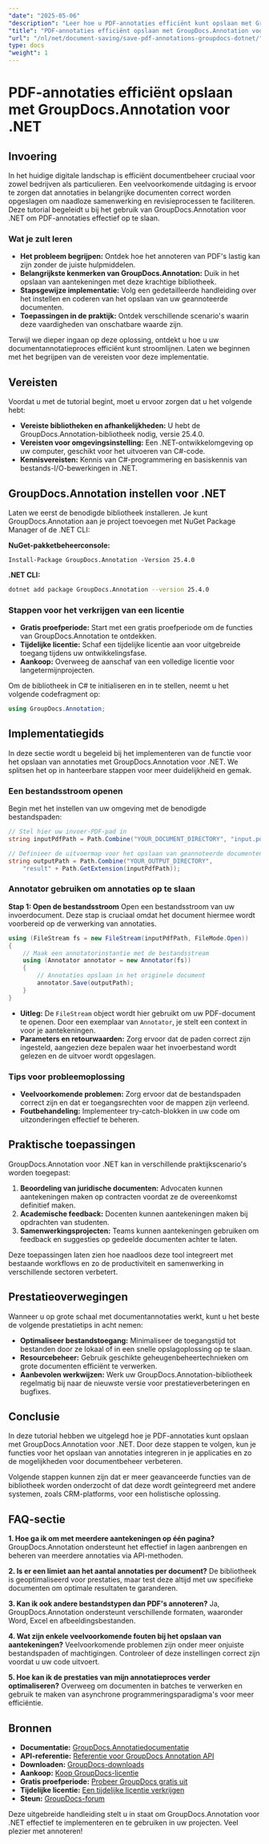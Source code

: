```yaml
---
"date": "2025-05-06"
"description": "Leer hoe u PDF-annotaties efficiënt kunt opslaan met GroupDocs.Annotation voor .NET. Stroomlijn uw documentbeheerproces met onze gedetailleerde handleiding."
"title": "PDF-annotaties efficiënt opslaan met GroupDocs.Annotation voor .NET"
"url": "/nl/net/document-saving/save-pdf-annotations-groupdocs-dotnet/"
type: docs
"weight": 1
---
```


# PDF-annotaties efficiënt opslaan met GroupDocs.Annotation voor .NET

## Invoering

In het huidige digitale landschap is efficiënt documentbeheer cruciaal voor zowel bedrijven als particulieren. Een veelvoorkomende uitdaging is ervoor te zorgen dat annotaties in belangrijke documenten correct worden opgeslagen om naadloze samenwerking en revisieprocessen te faciliteren. Deze tutorial begeleidt u bij het gebruik van GroupDocs.Annotation voor .NET om PDF-annotaties effectief op te slaan.

### Wat je zult leren
- **Het probleem begrijpen:** Ontdek hoe het annoteren van PDF's lastig kan zijn zonder de juiste hulpmiddelen.
- **Belangrijkste kenmerken van GroupDocs.Annotation:** Duik in het opslaan van aantekeningen met deze krachtige bibliotheek.
- **Stapsgewijze implementatie:** Volg een gedetailleerde handleiding over het instellen en coderen van het opslaan van uw geannoteerde documenten.
- **Toepassingen in de praktijk:** Ontdek verschillende scenario's waarin deze vaardigheden van onschatbare waarde zijn.

Terwijl we dieper ingaan op deze oplossing, ontdekt u hoe u uw documentannotatieproces efficiënt kunt stroomlijnen. Laten we beginnen met het begrijpen van de vereisten voor deze implementatie.

## Vereisten

Voordat u met de tutorial begint, moet u ervoor zorgen dat u het volgende hebt:
- **Vereiste bibliotheken en afhankelijkheden:** U hebt de GroupDocs.Annotation-bibliotheek nodig, versie 25.4.0.
- **Vereisten voor omgevingsinstelling:** Een .NET-ontwikkelomgeving op uw computer, geschikt voor het uitvoeren van C#-code.
- **Kennisvereisten:** Kennis van C#-programmering en basiskennis van bestands-I/O-bewerkingen in .NET.

## GroupDocs.Annotation instellen voor .NET

Laten we eerst de benodigde bibliotheek installeren. Je kunt GroupDocs.Annotation aan je project toevoegen met NuGet Package Manager of de .NET CLI:

**NuGet-pakketbeheerconsole:**
```shell
Install-Package GroupDocs.Annotation -Version 25.4.0
```

**.NET CLI:**
```bash
dotnet add package GroupDocs.Annotation --version 25.4.0
```

### Stappen voor het verkrijgen van een licentie
- **Gratis proefperiode:** Start met een gratis proefperiode om de functies van GroupDocs.Annotation te ontdekken.
- **Tijdelijke licentie:** Schaf een tijdelijke licentie aan voor uitgebreide toegang tijdens uw ontwikkelingsfase.
- **Aankoop:** Overweeg de aanschaf van een volledige licentie voor langetermijnprojecten.

Om de bibliotheek in C# te initialiseren en in te stellen, neemt u het volgende codefragment op:
```csharp
using GroupDocs.Annotation;
```

## Implementatiegids
In deze sectie wordt u begeleid bij het implementeren van de functie voor het opslaan van annotaties met GroupDocs.Annotation voor .NET. We splitsen het op in hanteerbare stappen voor meer duidelijkheid en gemak.

### Een bestandsstroom openen
Begin met het instellen van uw omgeving met de benodigde bestandspaden:
```csharp
// Stel hier uw invoer-PDF-pad in
string inputPdfPath = Path.Combine("YOUR_DOCUMENT_DIRECTORY", "input.pdf");

// Definieer de uitvoermap voor het opslaan van geannoteerde documenten
string outputPath = Path.Combine("YOUR_OUTPUT_DIRECTORY", 
    "result" + Path.GetExtension(inputPdfPath));
```

### Annotator gebruiken om annotaties op te slaan
**Stap 1: Open de bestandsstroom**
Open een bestandsstroom van uw invoerdocument. Deze stap is cruciaal omdat het document hiermee wordt voorbereid op de verwerking van annotaties.
```csharp
using (FileStream fs = new FileStream(inputPdfPath, FileMode.Open))
{
    // Maak een annotatorinstantie met de bestandsstream
    using (Annotator annotator = new Annotator(fs))
    {
        // Annotaties opslaan in het originele document
        annotator.Save(outputPath);
    }
}
```
- **Uitleg:** De `FileStream` object wordt hier gebruikt om uw PDF-document te openen. Door een exemplaar van `Annotator`, je stelt een context in voor je aantekeningen.
- **Parameters en retourwaarden:** Zorg ervoor dat de paden correct zijn ingesteld, aangezien deze bepalen waar het invoerbestand wordt gelezen en de uitvoer wordt opgeslagen.

### Tips voor probleemoplossing
- **Veelvoorkomende problemen:** Zorg ervoor dat de bestandspaden correct zijn en dat er toegangsrechten voor de mappen zijn verleend.
- **Foutbehandeling:** Implementeer try-catch-blokken in uw code om uitzonderingen effectief te beheren.

## Praktische toepassingen
GroupDocs.Annotation voor .NET kan in verschillende praktijkscenario's worden toegepast:
1. **Beoordeling van juridische documenten:** Advocaten kunnen aantekeningen maken op contracten voordat ze de overeenkomst definitief maken.
2. **Academische feedback:** Docenten kunnen aantekeningen maken bij opdrachten van studenten.
3. **Samenwerkingsprojecten:** Teams kunnen aantekeningen gebruiken om feedback en suggesties op gedeelde documenten achter te laten.

Deze toepassingen laten zien hoe naadloos deze tool integreert met bestaande workflows en zo de productiviteit en samenwerking in verschillende sectoren verbetert.

## Prestatieoverwegingen
Wanneer u op grote schaal met documentannotaties werkt, kunt u het beste de volgende prestatietips in acht nemen:
- **Optimaliseer bestandstoegang:** Minimaliseer de toegangstijd tot bestanden door ze lokaal of in een snelle opslagoplossing op te slaan.
- **Resourcebeheer:** Gebruik geschikte geheugenbeheertechnieken om grote documenten efficiënt te verwerken.
- **Aanbevolen werkwijzen:** Werk uw GroupDocs.Annotation-bibliotheek regelmatig bij naar de nieuwste versie voor prestatieverbeteringen en bugfixes.

## Conclusie
In deze tutorial hebben we uitgelegd hoe je PDF-annotaties kunt opslaan met GroupDocs.Annotation voor .NET. Door deze stappen te volgen, kun je functies voor het opslaan van annotaties integreren in je applicaties en zo de mogelijkheden voor documentbeheer verbeteren.

Volgende stappen kunnen zijn dat er meer geavanceerde functies van de bibliotheek worden onderzocht of dat deze wordt geïntegreerd met andere systemen, zoals CRM-platforms, voor een holistische oplossing.

## FAQ-sectie
**1. Hoe ga ik om met meerdere aantekeningen op één pagina?**
GroupDocs.Annotation ondersteunt het effectief in lagen aanbrengen en beheren van meerdere annotaties via API-methoden.

**2. Is er een limiet aan het aantal annotaties per document?**
De bibliotheek is geoptimaliseerd voor prestaties, maar test deze altijd met uw specifieke documenten om optimale resultaten te garanderen.

**3. Kan ik ook andere bestandstypen dan PDF's annoteren?**
Ja, GroupDocs.Annotation ondersteunt verschillende formaten, waaronder Word, Excel en afbeeldingsbestanden.

**4. Wat zijn enkele veelvoorkomende fouten bij het opslaan van aantekeningen?**
Veelvoorkomende problemen zijn onder meer onjuiste bestandspaden of machtigingen. Controleer of deze instellingen correct zijn voordat u uw code uitvoert.

**5. Hoe kan ik de prestaties van mijn annotatieproces verder optimaliseren?**
Overweeg om documenten in batches te verwerken en gebruik te maken van asynchrone programmeringsparadigma's voor meer efficiëntie.

## Bronnen
- **Documentatie:** [GroupDocs.Annotatiedocumentatie](https://docs.groupdocs.com/annotation/net/)
- **API-referentie:** [Referentie voor GroupDocs Annotation API](https://reference.groupdocs.com/annotation/net/)
- **Downloaden:** [GroupDocs-downloads](https://releases.groupdocs.com/annotation/net/)
- **Aankoop:** [Koop GroupDocs-licentie](https://purchase.groupdocs.com/buy)
- **Gratis proefperiode:** [Probeer GroupDocs gratis uit](https://releases.groupdocs.com/annotation/net/)
- **Tijdelijke licentie:** [Een tijdelijke licentie verkrijgen](https://purchase.groupdocs.com/temporary-license/)
- **Steun:** [GroupDocs-forum](https://forum.groupdocs.com/c/annotation/)

Deze uitgebreide handleiding stelt u in staat om GroupDocs.Annotation voor .NET effectief te implementeren en te gebruiken in uw projecten. Veel plezier met annoteren!